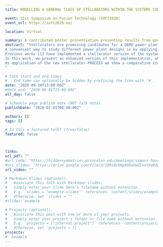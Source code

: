 ```yaml
---
title: MODELLING A GENERAL CLASS OF STELLARATORS WITHIN THE SYSTEMS CODE PROCESS

event: 31st Symposium on Fusion Technology (SOFT2020)
event_url: https://soft2020.eu/

location: Virtual

summary: A contributed poster presentiation presenting results from general stellerator modelling within PROCESS.
abstract: "Stellarators are promising candidates for a DEMO power plant. Albeit challenging to design and build, stellarators provide relevant advantages compared to tokamaks when it comes to reactor viability: They are not prone to current driven disruptions, can run in steady state, and are not dependent on an external current drive.
A convenient way to study different power plant designs is by applying systems codes, which aspire to model an entire fusion power plant within a single framework. 
Previous works [1] have implemented a stellarator version of the systems code PROCESS. This version however was limited to one stellarator design, was dependent on an engineering study and had a limited set of design parameters.
In this work, we present an enhanced version of this implementation, where we enlarge the applicable class of stellarators and also increase the design parameter space. Each stellarator configuration is now preprocessed and a finite set of effective parameters is calculated, which is then used in scaling laws and fit models within PROCESS. As in tokamak-PROCESS, it is now also possible for stellarators to optimize the winding pack parameters and scale the magnetic field and major radius while fulfilling coil distances and blanket constraints. Furthermore, the modifications increase the performance of the stellarator version of PROCESS by two orders of magnitude.
As application of the new stellarator-PROCESS we show a comparative study of stellarators with different aspect ratios. For this, we use HELIAS type fusion reactors with different field periods as described in [2].
"

# Talk start and end times.
#   End time can optionally be hidden by prefixing the line with `#`.
date: "2020-09-20T13:00:00Z"
#date_end: "2030-06-01T15:00:00Z"
all_day: false

# Schedule page publish date (NOT talk date).
publishDate: "2020-01-01T00:00:00Z"

authors: []
tags: []

# Is this a featured talk? (true/false)
featured: false



links:
url_pdf: ""
#url_code: "https://hiddensymmetries.princeton.edu/meetings/simons-hour-talks"
#url_slides: "https://drive.google.com/file/d/1Q9iBcO8p808xQwZLxol6o8dpEXMz8q6l/view"
url_video: ""

# Markdown Slides (optional).
#   Associate this talk with Markdown slides.
#   Simply enter your slide deck's filename without extension.
#   E.g. `slides = "example-slides"` references `content/slides/example-slides.md`.
#   Otherwise, set `slides = ""`.
#slides: example

# Projects (optional).
#   Associate this post with one or more of your projects.
#   Simply enter your project's folder or file name without extension.
#   E.g. `projects = ["internal-project"]` references `content/project/deep-learning/index.md`.
#   Otherwise, set `projects = []`.
projects:
#- example
---
```


